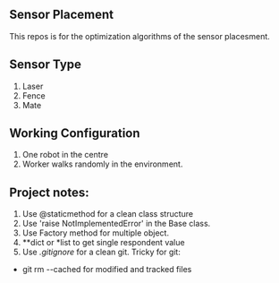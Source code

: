 ## Sensor Placement

This repos is for the optimization algorithms of the sensor placesment.

## Sensor Type
1. Laser
2. Fence
3. Mate

## Working Configuration
1. One robot in the centre
2. Worker walks randomly in the environment.

## Project notes:
1. Use @staticmethod for a clean class structure
2. Use 'raise NotImplementedError' in the Base class.
3. Use Factory method for multiple object.
4. **dict or *list to get single respondent value
5. Use *.gitignore* for a clean git. Tricky for git:
- git rm --cached for modified and tracked files